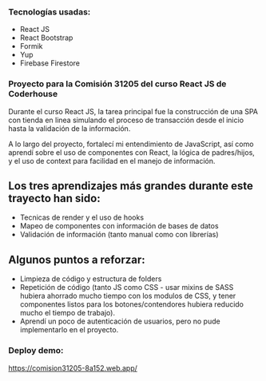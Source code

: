 ### Tecnologías usadas:

- React JS
- React Bootstrap
- Formik
- Yup
- Firebase Firestore


### Proyecto para la Comisión 31205 del curso React JS de Coderhouse

Durante el curso React JS, la tarea principal fue la construcción de una SPA con tienda en linea simulando el proceso de transacción desde el inicio hasta la validación de la información.

A lo largo del proyecto, fortalecí mi entendimiento de JavaScript, así como aprendí sobre el uso de componentes con React, la lógica de padres/hijos, y el uso de context para facilidad en el manejo de información.

## Los tres aprendizajes más grandes durante este trayecto han sido:
- Tecnicas de render y el uso de hooks
- Mapeo de componentes con información de bases de datos
- Validación de información (tanto manual como con librerías)

## Algunos puntos a reforzar:
- Limpieza de código y estructura de folders
- Repetición de código (tanto JS como CSS - usar mixins de SASS hubiera ahorrado mucho tiempo con los modulos de CSS, y tener componentes listos para los botones/contendores hubiera reducido mucho el tiempo de trabajo).
- Aprendí un poco de autenticación de usuarios, pero no pude implementarlo en el proyecto.



### Deploy demo:

https://comision31205-8a152.web.app/
